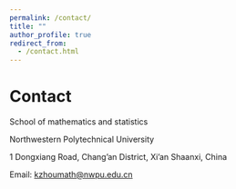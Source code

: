 ```yaml
---
permalink: /contact/
title: ""
author_profile: true
redirect_from: 
  - /contact.html
---
```


# Contact

School of mathematics and statistics

Northwestern Polytechnical University

1 Dongxiang Road, Chang’an District, Xi’an Shaanxi, China

Email: kzhoumath@nwpu.edu.cn
